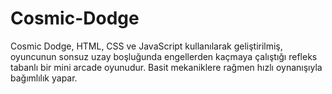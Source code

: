 # Cosmic-Dodge
Cosmic Dodge, HTML, CSS ve JavaScript kullanılarak geliştirilmiş, oyuncunun sonsuz uzay boşluğunda engellerden kaçmaya çalıştığı refleks tabanlı bir mini arcade oyunudur. Basit mekaniklere rağmen hızlı oynanışıyla bağımlılık yapar.
